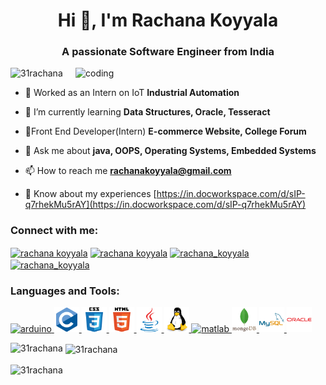 <h1 align="center">Hi 👋, I'm Rachana Koyyala</h1>
<h3 align="center">A passionate Software Engineer from India</h3>

<img align="right" alt="coding" src="https://media.giphy.com/media/L1R1tvI9svkIWwpVYr/giphy.gif" width="400">

<p align="left"> <img src="https://komarev.com/ghpvc/?username=31rachana&label=Profile%20views&color=0e75b6&style=flat" alt="31rachana" /> </p>

- 🔭 Worked as an Intern on IoT **Industrial Automation**

- 🌱 I’m currently learning **Data Structures, Oracle, Tesseract**

- 🔭Front End Developer(Intern) **E-commerce Website, College Forum**

- 💬 Ask me about **java, OOPS, Operating Systems, Embedded Systems**

- 📫 How to reach me **rachanakoyyala@gmail.com**

- 📄 Know about my experiences [https://in.docworkspace.com/d/sIP-q7rhekMu5rAY](https://in.docworkspace.com/d/sIP-q7rhekMu5rAY)

<h3 align="left">Connect with me:</h3>
<p align="left">
<a href="https://linkedin.com/in/rachana koyyala" target="blank"><img align="center" src="https://raw.githubusercontent.com/rahuldkjain/github-profile-readme-generator/master/src/images/icons/Social/linked-in-alt.svg" alt="rachana koyyala" height="30" width="40" /></a>
<a href="https://www.hackerrank.com/rachana koyyala" target="blank"><img align="center" src="https://raw.githubusercontent.com/rahuldkjain/github-profile-readme-generator/master/src/images/icons/Social/hackerrank.svg" alt="rachana koyyala" height="30" width="40" /></a>
<a href="https://www.leetcode.com/rachana_koyyala" target="blank"><img align="center" src="https://raw.githubusercontent.com/rahuldkjain/github-profile-readme-generator/master/src/images/icons/Social/leet-code.svg" alt="rachana_koyyala" height="30" width="40" /></a>
<a href="https://auth.geeksforgeeks.org/user/rachana_koyyala" target="blank"><img align="center" src="https://raw.githubusercontent.com/rahuldkjain/github-profile-readme-generator/master/src/images/icons/Social/geeks-for-geeks.svg" alt="rachana_koyyala" height="30" width="40" /></a>
</p>

<h3 align="left">Languages and Tools:</h3>
<p align="left"> <a href="https://www.arduino.cc/" target="_blank" rel="noreferrer"> <img src="https://cdn.worldvectorlogo.com/logos/arduino-1.svg" alt="arduino" width="40" height="40"/> </a> <a href="https://www.cprogramming.com/" target="_blank" rel="noreferrer"> <img src="https://raw.githubusercontent.com/devicons/devicon/master/icons/c/c-original.svg" alt="c" width="40" height="40"/> </a> <a href="https://www.w3schools.com/css/" target="_blank" rel="noreferrer"> <img src="https://raw.githubusercontent.com/devicons/devicon/master/icons/css3/css3-original-wordmark.svg" alt="css3" width="40" height="40"/> </a> <a href="https://www.w3.org/html/" target="_blank" rel="noreferrer"> <img src="https://raw.githubusercontent.com/devicons/devicon/master/icons/html5/html5-original-wordmark.svg" alt="html5" width="40" height="40"/> </a> <a href="https://www.java.com" target="_blank" rel="noreferrer"> <img src="https://raw.githubusercontent.com/devicons/devicon/master/icons/java/java-original.svg" alt="java" width="40" height="40"/> </a> <a href="https://www.linux.org/" target="_blank" rel="noreferrer"> <img src="https://raw.githubusercontent.com/devicons/devicon/master/icons/linux/linux-original.svg" alt="linux" width="40" height="40"/> </a> <a href="https://www.mathworks.com/" target="_blank" rel="noreferrer"> <img src="https://upload.wikimedia.org/wikipedia/commons/2/21/Matlab_Logo.png" alt="matlab" width="40" height="40"/> </a> <a href="https://www.mongodb.com/" target="_blank" rel="noreferrer"> <img src="https://raw.githubusercontent.com/devicons/devicon/master/icons/mongodb/mongodb-original-wordmark.svg" alt="mongodb" width="40" height="40"/> </a> <a href="https://www.mysql.com/" target="_blank" rel="noreferrer"> <img src="https://raw.githubusercontent.com/devicons/devicon/master/icons/mysql/mysql-original-wordmark.svg" alt="mysql" width="40" height="40"/> </a> <a href="https://www.oracle.com/" target="_blank" rel="noreferrer"> <img src="https://raw.githubusercontent.com/devicons/devicon/master/icons/oracle/oracle-original.svg" alt="oracle" width="40" height="40"/> </a> </p>

<p><img align="left" src="https://github-readme-stats.vercel.app/api/top-langs?username=31rachana&show_icons=true&locale=en&layout=compact" alt="31rachana" /></p>

<p>&nbsp;<img align="center" src="https://github-readme-stats.vercel.app/api?username=31rachana&show_icons=true&locale=en" alt="31rachana" /></p>

<p><img align="center" src="https://github-readme-streak-stats.herokuapp.com/?user=31rachana&" alt="31rachana" /></p>
